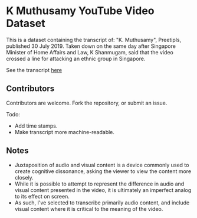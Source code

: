 # K Muthusamy YouTube Video Dataset

This is a dataset containing the transcript of: "K. Muthusamy", Preetipls, published 30 July 2019. Taken down on the same day after Singapore Minister of Home Affairs and Law, K Shanmugam, said that the video crossed a line for attacking an ethnic group in Singapore.

See the transcript [here](./transcript.txt)

## Contributors

Contributors are welcome. Fork the repository, or submit an issue.

Todo:

- Add time stamps.
- Make transcript more machine-readable.

## Notes

- Juxtaposition of audio and visual content is a device commonly used to create cognitive dissonance, asking the viewer to view the content more closely.
- While it is possible to attempt to represent the difference in audio and visual content presented in the video, it is ultimately an imperfect analog to its effect on screen.
- As such, I've selected to transcribe primarily audio content, and include visual content where it is critical to the meaning of the video.

